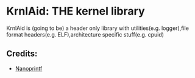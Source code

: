 # KrnlAid: THE kernel library
KrnlAid is (going to be) a header only library with utilities(e.g. logger),file format headers(e.g. ELF),architecture specific stuff(e.g. cpuid)

## Credits:
- [Nanoprintf](https://github.com/ibara/nanoprintf)
